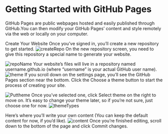# Getting Started with GitHub Pages
GitHub Pages are public webpages hosted and easily published through GitHub.You can then modify your GitHub Pages’ content and style remotely via the web or locally on your computer.

Create Your Website Once you’ve signed in, you’ll create a new repository to get started.
![createRepo](https://guides.github.com/features/pages/create-new-repo-button.png)
On the new repository screen, you need to give this repository a special name to generate your website.

![repoName](https://guides.github.com/features/pages/create-new-repo-screen.png)
Your website’s files will live in a repository named username.github.io (where “username” is your actual GitHub user name).
![theme](https://guides.github.com/features/pages/repo-settings.png)
If you scroll down on the settings page, you’ll see the GitHub Pages section near the bottom. Click the Choose a theme button to start the process of creating your site.

![Puttheme](https://guides.github.com/features/pages/launch-theme-chooser.png)
Once you’ve selected one, click Select theme on the right to move on. It’s easy to change your theme later, so if you’re not sure, just choose one for now.
![themeTypes](https://guides.github.com/features/pages/theme-chooser.png)



Here’s where you’ll write your own content (You can keep the default content for now, if you’d like).
![content](https://guides.github.com/features/pages/code-editor.png)
Once you’re finished editing, scroll down to the bottom of the page and click Commit changes. 

